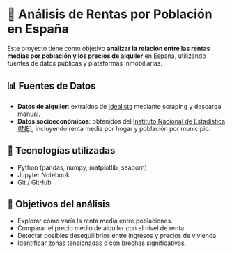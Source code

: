 # 🏡 Análisis de Rentas por Población en España

Este proyecto tiene como objetivo **analizar la relación entre las rentas medias por población y los precios de alquiler** en España, utilizando fuentes de datos públicas y plataformas inmobiliarias.

## 📊 Fuentes de Datos

- **Datos de alquiler**: extraídos de [Idealista](https://www.idealista.com) mediante scraping y descarga manual.
- **Datos socioeconómicos**: obtenidos del [Instituto Nacional de Estadística (INE)](https://www.ine.es), incluyendo renta media por hogar y población por municipio.

## 🧰 Tecnologías utilizadas

- Python (pandas, numpy, matplotlib, seaborn)
- Jupyter Notebook
- Git / GitHub

## 🧠 Objetivos del análisis

- Explorar cómo varía la renta media entre poblaciones.
- Comparar el precio medio de alquiler con el nivel de renta.
- Detectar posibles desequilibrios entre ingresos y precios de vivienda.
- Identificar zonas tensionadas o con brechas significativas.
